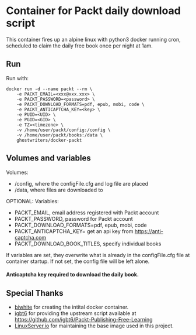 
# Container for Packt daily download script #

This container fires up an alpine linux with python3 docker running cron, scheduled to claim the daily free book once per night at 1am.

## Run ##

Run with:

```
docker run -d --name packt --rm \
    -e PACKT_EMAIL=<xxx@xxx.xxx> \
    -e PACKT_PASSWORD=<password> \
    -e PACKT_DOWNLOAD_FORMATS=pdf, epub, mobi, code \
    -e PACKT_ANTICAPTCHA_KEY=<key> \
    -e PUID=<UID> \
    -e PGID=<GID> \
    -e TZ=<timezone> \
    -v /home/user/packt/config:/config \
    -v /home/user/packt/books:/data \
    ghostwriters/docker-packt
```

## Volumes and variables ##

Volumes:
  - /config, where the configFile.cfg and log file are placed
  - /data, where files are downloaded to

OPTIONAL: Variables:
  - PACKT_EMAIL, email address registered with Packt account
  - PACKT_PASSWORD, password for Packt account
  - PACKT_DOWNLOAD_FORMATS=pdf, epub, mobi, code
  - PACKT_ANTICAPTCHA_KEY= get an api key from https://anti-captcha.com
  - PACKT_DOWNLOAD_BOOK_TITLES, specify individual books

If variables are set, they overwrite what is already in the configFile.cfg file at container startup.
If not set, the config file will be left alone.
#### Anticaptcha key required to download the daily book. ####

## Special Thanks  ##

- [biwhite](https://github.com/biwhite)  for creating the intital docker container.
- [igbt6](https://github.com/igbt6) for providing the upstream script available at https://github.com/igbt6/Packt-Publishing-Free-Learning
- [LinuxServer.io](https://www.linuxserver.io/) for maintaining the base image used in this project.
 	  
